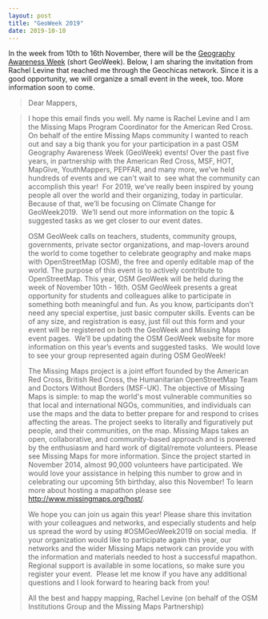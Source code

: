 ```yaml
---
layout: post
title: "GeoWeek 2019"
date: 2019-10-10
---
```


In the week from 10th to 16th November, there will be the [Geography Awareness Week](http://osmgeoweek.org/) (short GeoWeek).
Below, I am sharing the invitation from Rachel Levine that reached me through the Geochicas network. Since it is a good opportunity, we will organize a small event in the week, too. More information soon to come. 


>Dear Mappers,

>I hope this email finds you well. My name is Rachel Levine and I am the Missing Maps Program Coordinator for the American Red Cross. On behalf of the entire Missing Maps community I wanted to reach out and say a big thank you for your participation in a past OSM Geography Awareness Week (GeoWeek) events! Over the past five years, in partnership with the American Red Cross, MSF, HOT, MapGive, YouthMappers, PEPFAR, and many more, we’ve held hundreds of events and we can't wait to  see what the community can accomplish this year!  For 2019, we’ve really been inspired by young people all over the world and their organizing, today in particular.  Because of that, we’ll be focusing on Climate Change for GeoWeek2019.  We’ll send out more information on the topic & suggested tasks as we get closer to our event dates.
>
>OSM GeoWeek calls on teachers, students, community groups, governments, private sector organizations, and map-lovers around the world to come together to celebrate geography and make maps with OpenStreetMap (OSM), the free and openly editable map of the world. The purpose of this event is to actively contribute to OpenStreetMap. This year, OSM GeoWeek will be held during the week of November 10th - 16th. OSM GeoWeek presents a great opportunity for students and colleagues alike to participate in something both meaningful and fun. As you know, participants don’t need any special expertise, just basic computer skills. Events can be of any size, and registration is easy, just fill out this form and your event will be registered on both the GeoWeek and Missing Maps event pages.  We’ll be updating the OSM GeoWeek website for more information on this year’s events and suggested tasks.  We would love to see your group represented again during OSM GeoWeek!
>
>The Missing Maps project is a joint effort founded by the American Red Cross, British Red Cross, the Humanitarian OpenStreetMap Team and Doctors Without Borders (MSF-UK). The objective of Missing Maps is simple: to map the world's most vulnerable communities so that local and international NGOs, communities, and individuals can use the maps and the data to better prepare for and respond to crises affecting the areas. The project seeks to literally and figuratively put people, and their communities, on the map. Missing Maps takes an open, collaborative, and community-based approach and is powered by the enthusiasm and hard work of digital/remote volunteers. Please see Missing Maps for more information. Since the project started in November 2014, almost 90,000 volunteers have participated. We would love your assistance in helping this number to grow and in celebrating our upcoming 5th birthday, also this November! To learn more about hosting a mapathon please see <http://www.missingmaps.org/host/>.
>
>We hope you can join us again this year! Please share this invitation with your colleagues and networks, and especially students and help us spread the word by using #OSMGeoWeek2019 on social media.  If your organization would like to participate again this year, our networks and the wider Missing Maps network can provide you with the information and materials needed to host a successful mapathon. Regional support is available in some locations, so make sure you register your event.  Please let me know if you have any additional questions and I look forward to hearing back from you!
>
>All the best and happy mapping,
>Rachel Levine
>(on behalf of the OSM Institutions Group and the Missing Maps Partnership)
